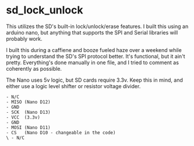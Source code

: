 # sd_lock_unlock
This utilizes the SD's built-in lock/unlock/erase features.
I built this using an arduino nano, but anything that supports the SPI and Serial libraries will probably work.

I built this during a caffiene and booze fueled haze over a weekend while trying to understand the SD's SPI protocol better. It's functional, but it ain't pretty. Everything's done manually in one file, and I tried to comment as coherently as possible.

The Nano uses 5v logic, but SD cards require 3.3v. Keep this in mind, and either use a logic level shifter or resistor voltage divider.

```
- N/C
- MISO (Nano D12)
- GND
- SCK  (Nano D13)
- VCC  (3.3v)
- GND  
- MOSI (Nano D11)
- CS   (Nano D10 - changeable in the code)
\ - N/C
```
